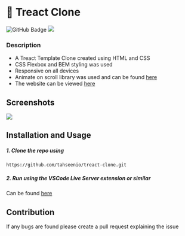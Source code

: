 # 🦸 Treact Clone

<img src="https://img.shields.io/github/deployments/tahseenio/treact-clone/github-pages" alt="GitHub Badge"> <img src="https://img.shields.io/github/repo-size/tahseenio/treact-clone">

### Description
- A Treact Template Clone created using HTML and CSS
- CSS Flexbox and BEM styling was used
- Responsive on all devices
- Animate on scroll library was used and can be found [here](https://michalsnik.github.io/aos/)
- The website can be viewed [here](https://tahseenio.github.io/treact-clone/)

## Screenshots

<img src="https://i.imgur.com/h2fImJJ.png">

## Installation and Usage

##### 1. Clone the repo using

`https://github.com/tahseenio/treact-clone.git`

##### 2. Run using the VSCode Live Server extension or similar

Can be found [here](https://marketplace.visualstudio.com/items?itemName=ritwickdey.LiveServer)

## Contribution

<p>If any bugs are found please create a pull request explaining the issue</p>

